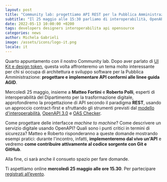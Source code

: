 ```yaml
---
layout: post
title: "Community lab: progettiamo API REST per la Pubblica Amministrazione"
subtitle: "Il 25 maggio alle 15:30 parliamo di interoperabilità, OpenAPI e sicurezza"
date: 2022-05-13 10:00:00 +0200
tags: developers designers interoperabilita api opensource
categories: news
author: Michela Gabrieli
image: /assets/icons/logo-it.png
locale: it
---
```

Quarto appuntamento con il nostro Community lab. Dopo aver parlato di [UI Kit e design token](https://developers.italia.it/it/news/2022/05/03/Community-lab-UI-kit-design-token), questa volta affronteremo un tema molto interessante per chi si occupa di architettura e sviluppo software per la Pubblica Amministrazione: **progettare e implementare API conformi alle linee guida AGID**.

Mercoledì 25 maggio, insieme a **Matteo Fortini** e **Roberto Polli**, esperti di interoperabilità del Dipartimento per la trasformazione digitale, approfondiremo la progettazione di API secondo il paradigma **REST**, usando un approccio contract-first e sfruttando gli strumenti previsti dal [modello d'interoperabilità](http://www.agid.gov.it/it/infrastrutture/sistema-pubblico-connettivita/il-nuovo-modello-interoperabilita), [OpenAPI 3.0](https://swagger.io/specification/) e [OAS Checker](https://italia.github.io/api-oas-checker/).

Come progettare delle interfacce *machine to machine*? Come descrivere un servizio digitale usando OpenAPI? Quali sono i punti critici in termini di sicurezza? Matteo e Roberto risponderanno a queste domande mostrando esempi pratici: durante l'incontro, infatti, **implementeremo dal vivo un'API** e vedremo **come contribuire attivamente al codice sorgente con Git e GitHub**.

Alla fine, ci sarà anche il consueto spazio per fare domande.

Ti aspettiamo online **mercoledì 25 maggio alle ore 15.30**. Per partecipare [registrati all’evento](https://mobilizon.it/events/f3e835a0-3d5c-44a2-949e-b665cdce5aab).
